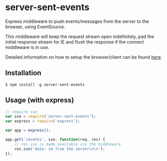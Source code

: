 server-sent-events
========

Express middleware to push events/messages from the server to the browser, using EventSource.

This middleware will keep the request stream open indefinitely, pad the initial response stream for IE and flush the response if the connect middleware is in use.

Detailed information on how to setup the browser/client can be found [here][1].

Installation
--------

    $ npm install -g server-sent-events


Usage (with express)
--------

```javascript
// require sse
var sse = require('server-sent-events');
var express = require('express');

var app = express();

app.get('/events', sse, function(req, res) {
	// res.sse is made available via the middleware
	res.sse('data: im from the server\n\n');
});
```

  [1]: https://developer.mozilla.org/en-US/docs/Server-sent_events/Using_server-sent_events